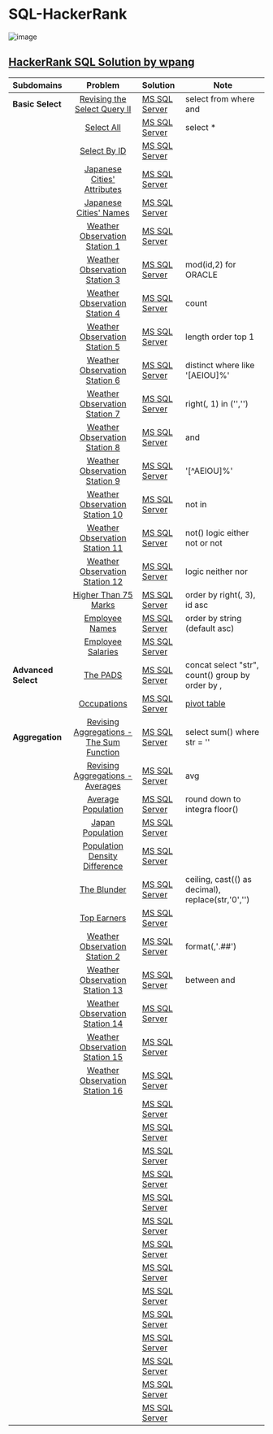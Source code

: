 # SQL-HackerRank

![image](https://user-images.githubusercontent.com/42813309/48501322-00c51380-e80b-11e8-80d0-3ae823a594ae.png)

## [HackerRank SQL Solution by wpang](https://www.hackerrank.com/domains/sql)

|Subdomains       | Problem     | Solution     | Note  |
|:------------- |:-------------:|:-------|-----|
|**Basic Select**|[Revising the Select Query II](https://www.hackerrank.com/challenges/revising-the-select-query-2/problem)|[MS SQL Server](https://github.com/veagy/SQL/blob/master/Basic%20Select/Revising%20the%20Select%20Query%20II)|select from where and|
||[Select All](https://www.hackerrank.com/challenges/select-all-sql/problem)|[MS SQL Server](https://github.com/veagy/SQL-HackerRank/blob/master/Basic%20Select/Select%20All)|select \*|
||[Select By ID](https://www.hackerrank.com/challenges/select-by-id/problem)|[MS SQL Server](https://github.com/veagy/SQL-HackerRank/blob/master/Basic%20Select/Select%20By%20ID)||
||[Japanese Cities' Attributes](https://www.hackerrank.com/challenges/japanese-cities-attributes/problem)|[MS SQL Server](https://github.com/veagy/SQL-HackerRank/blob/master/Basic%20Select/Japanese%20Cities'%20Attributes)||
||[Japanese Cities' Names](https://www.hackerrank.com/challenges/japanese-cities-name/problem)|[MS SQL Server](https://github.com/veagy/SQL-HackerRank/blob/master/Basic%20Select/Japanese%20Cities'%20Names)||
||[Weather Observation Station 1](https://www.hackerrank.com/challenges/weather-observation-station-1/problem)|[MS SQL Server](https://github.com/veagy/SQL-HackerRank/blob/master/Basic%20Select/Weather%20Observation%20Station%201)||
||[Weather Observation Station 3](https://www.hackerrank.com/challenges/weather-observation-station-3/problem)|[MS SQL Server](https://github.com/veagy/SQL-HackerRank/blob/master/Basic%20Select/Weather%20Observation%20Station%203)|mod(id,2) for ORACLE|
||[Weather Observation Station 4](https://www.hackerrank.com/challenges/weather-observation-station-4/problem)|[MS SQL Server](https://github.com/veagy/SQL-HackerRank/blob/master/Basic%20Select/Weather%20Observation%20Station%204)|count|
||[Weather Observation Station 5](https://www.hackerrank.com/challenges/weather-observation-station-5/problem)|[MS SQL Server](https://github.com/veagy/SQL-HackerRank/blob/master/Basic%20Select/Weather%20Observation%20Station%205)|length order top 1|
||[Weather Observation Station 6](https://www.hackerrank.com/challenges/weather-observation-station-6/problem)|[MS SQL Server](https://github.com/veagy/SQL-HackerRank/blob/master/Basic%20Select/Weather%20Observation%20Station%206)|distinct where like '[AEIOU]%'|
||[Weather Observation Station 7](https://www.hackerrank.com/challenges/weather-observation-station-7/problem)|[MS SQL Server](https://github.com/veagy/SQL-HackerRank/blob/master/Basic%20Select/Weather%20Observation%20Station%207)|right(, 1) in ('','')|
||[Weather Observation Station 8](https://www.hackerrank.com/challenges/weather-observation-station-8/problem)|[MS SQL Server](https://github.com/veagy/SQL-HackerRank/blob/master/Basic%20Select/Weather%20Observation%20Station%208)|and|
||[Weather Observation Station 9](https://www.hackerrank.com/challenges/weather-observation-station-9/problem)|[MS SQL Server](https://github.com/veagy/SQL-HackerRank/blob/master/Basic%20Select/Weather%20Observation%20Station%209)|'[^AEIOU]%'|
||[Weather Observation Station 10](https://www.hackerrank.com/challenges/weather-observation-station-10/problem)|[MS SQL Server](https://github.com/veagy/SQL-HackerRank/blob/master/Basic%20Select/Weather%20Observation%20Station%2010)|not in|
||[Weather Observation Station 11](https://www.hackerrank.com/challenges/weather-observation-station-11/problem)|[MS SQL Server](https://github.com/veagy/SQL-HackerRank/blob/master/Basic%20Select/Weather%20Observation%20Station%2011)|not() logic either not or not|
||[Weather Observation Station 12](https://www.hackerrank.com/challenges/weather-observation-station-12/problem)|[MS SQL Server](https://github.com/veagy/SQL-HackerRank/blob/master/Basic%20Select/Weather%20Observation%20Station%2012)|logic neither nor|
||[Higher Than 75 Marks](https://www.hackerrank.com/challenges/more-than-75-marks/problem)|[MS SQL Server](https://github.com/veagy/SQL-HackerRank/blob/master/Basic%20Select/Higher%20Than%2075%20Marks)|order by right(, 3), id asc|
||[Employee Names](https://www.hackerrank.com/challenges/name-of-employees/problem)|[MS SQL Server](https://github.com/veagy/SQL-HackerRank/blob/master/Basic%20Select/Employee%20Names)|order by string (default asc)|
||[Employee Salaries](https://www.hackerrank.com/challenges/salary-of-employees/problem)|[MS SQL Server](https://github.com/veagy/SQL-HackerRank/blob/master/Basic%20Select/Employee%20Salaries)||
|**Advanced Select**|[The PADS](https://www.hackerrank.com/challenges/the-pads/problem)|[MS SQL Server](https://github.com/veagy/SQL-HackerRank/blob/master/Advanced%20Select/The%20PADS)|concat select "str", count() group by order by ,|
||[Occupations](https://www.hackerrank.com/challenges/occupations/problem)|[MS SQL Server](https://github.com/veagy/SQL-HackerRank/blob/master/Advanced%20Select/Occupations)|[pivot table](https://en.wikipedia.org/wiki/Pivot_table)|
|**Aggregation**|[Revising Aggregations - The Sum Function](https://www.hackerrank.com/challenges/revising-aggregations-sum/problem)|[MS SQL Server](https://github.com/veagy/SQL-HackerRank/blob/master/Aggregation/Revising%20Aggregations%20-%20The%20Sum%20Function)|select sum() where str = ''|
||[Revising Aggregations - Averages](https://www.hackerrank.com/challenges/revising-aggregations-the-average-function/problem)|[MS SQL Server](https://github.com/veagy/SQL-HackerRank/blob/master/Aggregation/Revising%20Aggregations%20-%20Averages)|avg|
||[Average Population](https://www.hackerrank.com/challenges/average-population/problem)|[MS SQL Server](https://github.com/veagy/SQL-HackerRank/blob/master/Aggregation/Average%20Population)|round down to integra floor()|
||[Japan Population](https://www.hackerrank.com/challenges/japan-population/problem)|[MS SQL Server](https://github.com/veagy/SQL-HackerRank/blob/master/Aggregation/Japan%20Population)||
||[Population Density Difference](https://www.hackerrank.com/challenges/population-density-difference/problem)|[MS SQL Server](https://github.com/veagy/SQL-HackerRank/blob/master/Aggregation/Population%20Density%20Difference)||
||[The Blunder](https://www.hackerrank.com/challenges/the-blunder/problem)|[MS SQL Server](https://github.com/veagy/SQL-HackerRank/blob/master/Aggregation/The%20Blunder)|ceiling, cast(() as decimal), replace(str,'0','')|
||[Top Earners](https://www.hackerrank.com/challenges/earnings-of-employees/problem)|[MS SQL Server](https://github.com/veagy/SQL-HackerRank/blob/master/Aggregation/Top%20Earners)||
||[Weather Observation Station 2](https://www.hackerrank.com/challenges/weather-observation-station-2/problem)|[MS SQL Server](https://github.com/veagy/SQL-HackerRank/blob/master/Aggregation/Weather%20Observation%20Station%202)|format(,'.##')|
||[Weather Observation Station 13](https://www.hackerrank.com/challenges/weather-observation-station-13/problem)|[MS SQL Server](https://github.com/veagy/SQL-HackerRank/blob/master/Aggregation/Weather%20Observation%20Station%2013)|between and |
||[Weather Observation Station 14](https://www.hackerrank.com/challenges/weather-observation-station-14/problem)|[MS SQL Server](https://github.com/veagy/SQL-HackerRank/blob/master/Aggregation/Weather%20Observation%20Station%2014)||
||[Weather Observation Station 15](https://www.hackerrank.com/challenges/weather-observation-station-15/problem)|[MS SQL Server](https://github.com/veagy/SQL-HackerRank/blob/master/Aggregation/Weather%20Observation%20Station%2015)||
||[Weather Observation Station 16](https://www.hackerrank.com/challenges/weather-observation-station-16/problem)|[MS SQL Server](https://github.com/veagy/SQL-HackerRank/blob/master/Aggregation/Weather%20Observation%20Station%2016)||
||[]()|[MS SQL Server]()||
||[]()|[MS SQL Server]()||
||[]()|[MS SQL Server]()||
||[]()|[MS SQL Server]()||
||[]()|[MS SQL Server]()||
||[]()|[MS SQL Server]()||
||[]()|[MS SQL Server]()||
||[]()|[MS SQL Server]()||
||[]()|[MS SQL Server]()||
||[]()|[MS SQL Server]()||
||[]()|[MS SQL Server]()||
||[]()|[MS SQL Server]()||
||[]()|[MS SQL Server]()||
||[]()|[MS SQL Server]()||
